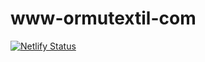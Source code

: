 # www-ormutextil-com
[![Netlify Status](https://api.netlify.com/api/v1/badges/cc6f2822-40bc-47e6-8a49-65fe9a88deca/deploy-status)](https://app.netlify.com/sites/www-ormutextil-com/deploys)
